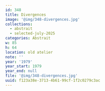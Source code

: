```yaml
---
id: 348
title: Divergences
image: '@img/348-divergences.jpg'
collections:
  - abstrait
  - selected-july-2025
categories: Abstrait
w: 85
h: 64
location: old atelier
note: ''
year: '1979'
year_start: 1979
year_end: null
file: '@img/348-divergences.jpg'
uuid: f123a38e-3713-4b61-99cf-1f2c0279c3ac
---
```


